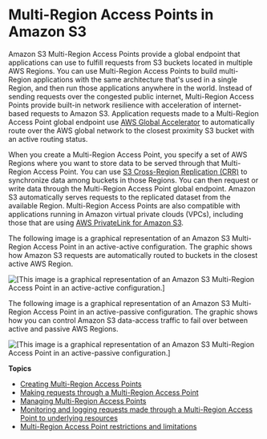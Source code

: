 # Multi\-Region Access Points in Amazon S3<a name="MultiRegionAccessPoints"></a>

Amazon S3 Multi\-Region Access Points provide a global endpoint that applications can use to fulfill requests from S3 buckets located in multiple AWS Regions\. You can use Multi\-Region Access Points to build multi\-Region applications with the same architecture that's used in a single Region, and then run those applications anywhere in the world\. Instead of sending requests over the congested public internet, Multi\-Region Access Points provide built\-in network resilience with acceleration of internet\-based requests to Amazon S3\. Application requests made to a Multi\-Region Access Point global endpoint use [AWS Global Accelerator](https://docs.aws.amazon.com/global-accelerator/latest/dg/) to automatically route over the AWS global network to the closest proximity S3 bucket with an active routing status\. 

When you create a Multi\-Region Access Point, you specify a set of AWS Regions where you want to store data to be served through that Multi\-Region Access Point\. You can use [S3 Cross\-Region Replication \(CRR\)](http://aws.amazon.com/s3/features/replication/) to synchronize data among buckets in those Regions\. You can then request or write data through the Multi\-Region Access Point global endpoint\. Amazon S3 automatically serves requests to the replicated dataset from the available Region\. Multi\-Region Access Points are also compatible with applications running in Amazon virtual private clouds \(VPCs\), including those that are using [AWS PrivateLink for Amazon S3](privatelink-interface-endpoints.md)\. 

 The following image is a graphical representation of an Amazon S3 Multi\-Region Access Point in an active\-active configuration\. The graphic shows how Amazon S3 requests are automatically routed to buckets in the closest active AWS Region\.

![\[This image is a graphical representation of an Amazon S3 Multi-Region Access Point in an active-active configuration.\]](http://docs.aws.amazon.com/AmazonS3/latest/userguide/images/MultiRegionAccessPoints.png)

 The following image is a graphical representation of an Amazon S3 Multi\-Region Access Point in an active\-passive configuration\. The graphic shows how you can control Amazon S3 data\-access traffic to fail over between active and passive AWS Regions\.

![\[This image is a graphical representation of an Amazon S3 Multi-Region Access Point in an active-passive configuration.\]](http://docs.aws.amazon.com/AmazonS3/latest/userguide/images/MultiRegionAccessPointsFailover.png)

**Topics**
+ [Creating Multi\-Region Access Points](CreatingMultiRegionAccessPoints.md)
+ [Making requests through a Multi\-Region Access Point](MultiRegionAccessPointRequests.md)
+ [Managing Multi\-Region Access Points](ManagingMultiRegionAccessPoints.md)
+ [Monitoring and logging requests made through a Multi\-Region Access Point to underlying resources](MultiRegionAccessPointMonitoring.md)
+ [Multi\-Region Access Point restrictions and limitations](MultiRegionAccessPointRestrictions.md)